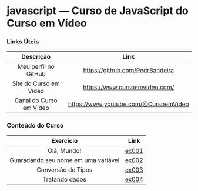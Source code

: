 # javascript —  Curso de JavaScript do Curso em Vídeo

### Links Úteis
| Descrição | Link     |
|    :----:   |  :---: |
| Meu perfil no GitHub | https://github.com/PedrBandeira |
| Site do Curso em Vídeo | https://www.cursoemvideo.com/ |
| Canal do Curso em Vídeo | https://www.youtube.com/@CursoemVideo |

### Conteúdo do Curso

| Exercício | Link     |
|    :----:   |  :---: | 
| Olá, Mundo! | [ex001](https://pedrbandeira.github.io/javascript/aula04/ex001.html) |
| Guaradando seu nome em uma variável | [ex002](https://pedrbandeira.github.io/javascript/aula06/ex002.html) |
| Conversão de Tipos | [ex003](https://pedrbandeira.github.io/javascript/aula06/ex003.html) |
| Tratando dados | [ex004](https://pedrbandeira.github.io/javascript/aula06/ex004.html) |